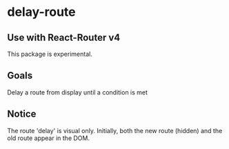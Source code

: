 # delay-route

## Use with React-Router v4

This package is experimental. 

## Goals

Delay a route from display until a condition is met

## Notice

The route 'delay' is visual only. Initially, both the new route (hidden) and the old route appear in the DOM.
